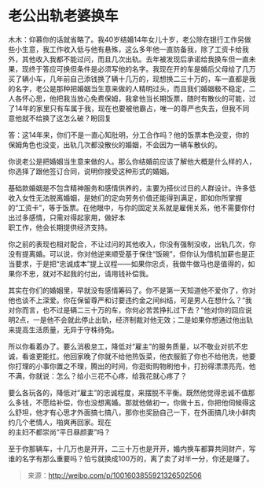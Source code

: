 # 老公出轨老婆换车

木木：仰慕你的话就省略了。我40岁结婚14年女儿十岁，老公除在银行工作另做些小生意，我工作收入低与他有悬殊，这么多年他一直防备我，除了工资卡给我外，其他收入我都不能过问，而且几次出轨。去年被发现后承诺给我换车但一直未果，现终于答应可换但条件是必须写他的名字。我现在开的车是婚后父母给了几万买了辆小车，几年前自己添钱换了辆十几万的，现想换二三十万的，车一直都是我的名字，老公是那种把婚姻当生意来做的人精明过头，而且我们婚姻极不稳定，二人各怀心思，他把我当放心免费保姆，我拿他当长期饭票，随时有散伙的可能，过了14年的家里只有车属于我，现在也要被他霸占，唯一的尊严也失去，但我不同意他就不给换了这怎么破？盼回复

答：这14年来，你们不是一直心知肚明，分工合作吗？他的饭票本色没变，你的保姆角色也没变，出轨几次都没散伙的婚姻，不会因为一辆车散伙的。

你说老公是把婚姻当生意来做的人。那么你结婚前应该了解他大概是什么样的人，你选择了跟他签订合同，说明你接受这种形式的婚姻。

基础款婚姻是不包含精神服务和感情供养的，主要为搭伙过日的人群设计。许多低收入女性无法脱离婚姻，是她们的定向劳务价值还能得到满足，即如你所掌握的“工资卡”，等于饭票。在他眼中，与你的固定关系就是雇佣关系，他不需要你付出过多感情，只需对得起家用，做好本  
职工作，他会长期提供经济支持。

你之前的表现也相对配合，不让过问的其他收入，你没有强制没收，出轨几次，你没有提离婚。可以说，你对他逆来顺受基于保住“饭碗”，但你认为借机加薪也是正当要求，于是把“忠诚成本”提上议程——如果你忠贞，我做牛做马也是值得的，如果你不忠，就对不起我的付出，请用钱补偿我。

其实在你们的婚姻里，早就没有感情筹码了。你不是第一天知道他不爱你了，你对他也谈不上深爱。你在保留尊严和讨要违约金之间纠结，可是男人在想什么？“我对你而言，也不过是辆二三十万的车，你何必苦苦挣扎过下去？”他对你的回应说明2点，一是他不会就此停止出轨，经济制裁对他无效；二是如果你想通过他出轨来提高生活质量，无异于守株待兔。

所以你看着办了。要么消极怠工，降低对“雇主”的服务质量，以不敬业对抗不忠诚，看谁更能扛。他回家晚了你就不给他热饭菜，他衣服脏了你也不给他洗，他要你打理的小事你置之不理，腾出的时间，你逛街购物刷他卡，打扮得漂漂亮亮，他不满，你就说：怎么？给小三花不心疼，给我花就心疼了？

要么各玩各的，降低对“雇主”的忠诚程度，来摆脱不平衡。既然他觉得忠诚不值那么多钱，不愿给补偿，你也没想离婚。那就他做初一，你做十五，你把他伺候得这么舒坦，他才有心思才外面搞七搞八，那你也奖励自己一下，在外面搞几块小鲜肉约几个老情人，啪爽再回家。现在  
的主妇不都崇尚“平日昼颜妻”吗？

至于你那辆车，十几万也是开开，二三十万也是开开，婚内换车都算共同财产，写谁的名字有那么重要吗？怕亏就换成100万的，离了卖了对半一分，你还是赚了。

> 来源：http://weibo.com/p/1001603855921326502506



